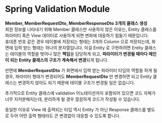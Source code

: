 # Spring Validation Module

**Member, MemberRequestDto, MemberResponseDto 3개의 클래스 생성**<br>
회원 정보를 나타내기 위해 Member 클래스만 사용하지 않은 이유는,
 Entity 클래스를 파라미터 혹은 View 데이터로 사용하게 되면 변화에 대응하기 힘들기 때문입니다.<br>
휴대폰 번호 같은 경우 테이블에 저장되는 형태는 3개의 Column 으로 저장되는데, 화면에 입력 받는 형태는 하나의 문자열입니다.
 이걸 Entity 로 구현하려면 Entity 클래스는 테이블의 역할을 벗어나 많은 **책임**을 담당하게 되고,
 **파라미터가 변경될 때마다 메인이 되는 Entity 클래스의 구조가 계속해서 변경**되게 됩니다.<br>
 
반면에 **MemberRequestDto** 가 화면에서 입력 받는 파라미터 타입의 역할을 하게 될 경우,
 파라미터 형태가 변경되어도 **MemberRequestDto** 만 변경하면 되고 Entity 클래스는 변경하지 않아도 되기 때문에 테이블 구조가 변경될 일은 없습니다.<br>
 
추가적으로 Entity 클래스에 validation 어노테이션까지 포함되어 있으면 코드 자체가 너무 지저분해지는데,
 분리하게 될 경우 깔끔하게 코드가 작성될 수 있습니다.<br>

동일한 이유로 View 에 출력되는 타입 역시 Entity 가 아닌 Response 클래스를 별도로 두어 어떤 출력 형태라도
 큰 변경없이 대응할 수 있도록 합니다.